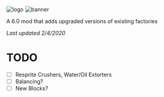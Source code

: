 ![logo](https://github.com/genNAowl/Upgraded-Factories/blob/master/logo.png)
![banner](https://github.com/genNAowl/Upgraded-Factories/blob/master/banner.png)

A 6.0 mod that adds upgraded versions of existing factories

*Last updated 2/4/2020*

# TODO
- [ ] Resprite Crushers, Water/Oil Extorters
- [ ] Balancing?
- [ ] New Blocks?
